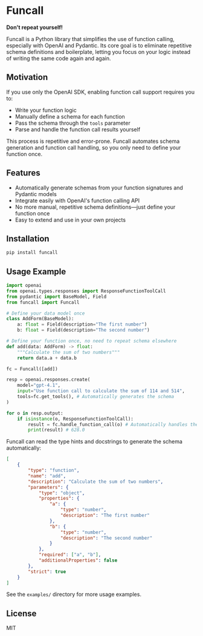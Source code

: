 # Funcall

**Don't repeat yourself!**

Funcall is a Python library that simplifies the use of function calling, especially with OpenAI and Pydantic. Its core goal is to eliminate repetitive schema definitions and boilerplate, letting you focus on your logic instead of writing the same code again and again.

## Motivation

If you use only the OpenAI SDK, enabling function call support requires you to:

- Write your function logic
- Manually define a schema for each function
- Pass the schema through the `tools` parameter
- Parse and handle the function call results yourself

This process is repetitive and error-prone. Funcall automates schema generation and function call handling, so you only need to define your function once.

## Features

- Automatically generate schemas from your function signatures and Pydantic models
- Integrate easily with OpenAI's function calling API
- No more manual, repetitive schema definitions—just define your function once
- Easy to extend and use in your own projects

## Installation

```bash
pip install funcall
```

## Usage Example

```python
import openai
from openai.types.responses import ResponseFunctionToolCall
from pydantic import BaseModel, Field
from funcall import Funcall

# Define your data model once
class AddForm(BaseModel):
    a: float = Field(description="The first number")
    b: float = Field(description="The second number")

# Define your function once, no need to repeat schema elsewhere
def add(data: AddForm) -> float:
    """Calculate the sum of two numbers"""
    return data.a + data.b

fc = Funcall([add])

resp = openai.responses.create(
    model="gpt-4.1",
    input="Use function call to calculate the sum of 114 and 514",
    tools=fc.get_tools(), # Automatically generates the schema
)

for o in resp.output:
    if isinstance(o, ResponseFunctionToolCall):
        result = fc.handle_function_call(o) # Automatically handles the function call
        print(result) # 628.0
```

Funcall can read the type hints and docstrings to generate the schema automatically:

```json
[
    {
        "type": "function",
        "name": "add",
        "description": "Calculate the sum of two numbers",
        "parameters": {
            "type": "object",
            "properties": {
                "a": {
                    "type": "number",
                    "description": "The first number"
                },
                "b": {
                    "type": "number",
                    "description": "The second number"
                }
            },
            "required": ["a", "b"],
            "additionalProperties": false
        },
        "strict": true
    }
]
```

See the `examples/` directory for more usage examples.

## License

MIT
